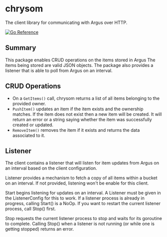 # chrysom
The client library for communicating with Argus over HTTP.

[![Go Reference](https://pkg.go.dev/badge/github.com/xmidt-org/argus/chrysom.svg)](https://pkg.go.dev/github.com/xmidt-org/argus/chrysom)

## Summary
This package enables CRUD operations on the items stored in Argus  The items being stored are valid JSON objects. The package also provides a listener that is able to poll from Argus on an interval.

## CRUD Operations

- On a `GetItems()` call, chrysom returns a list of all items belonging to the provided owner.
- `PushItem()` updates an item if the item exists and the ownership matches. If the item does not exist then a new item will be created. It will return an error or a string saying whether the item was successfully created or updated.
- `RemoveItem()` removes the item if it exists and returns the data associated to it.

## Listener
The client contains a listener that will listen for item updates from Argus on an interval based on the client configuration. 

Listener provides a mechanism to fetch a copy of all items within a bucket on an interval. If not provided, listening won't be enable for this client.

Start begins listening for updates on an interval. A Listener must be given in the ListenerConfig for this to work. If a listener process is already in progress, calling Start() is a NoOp. If you want to restart the current listener process, call Stop() first.

Stop requests the current listener process to stop and waits for its goroutine to complete. Calling Stop() when a listener is not running (or while one is getting stopped) returns an  error.